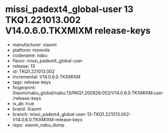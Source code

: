 # missi_padext4_global-user 13 TKQ1.221013.002 V14.0.6.0.TKXMIXM release-keys
- manufacturer: xiaomi
- platform: msmnile
- codename: nabu
- flavor: missi_padext4_global-user
- release: 13
- id: TKQ1.221013.002
- incremental: V14.0.6.0.TKXMIXM
- tags: release-keys
- fingerprint: Xiaomi/nabu_global/nabu:13/RKQ1.200826.002/V14.0.6.0.TKXMIXM:user/release-keys
- is_ab: true
- brand: Xiaomi
- branch: missi_padext4_global-user-13-TKQ1.221013.002-V14.0.6.0.TKXMIXM-release-keys
- repo: xiaomi_nabu_dump
